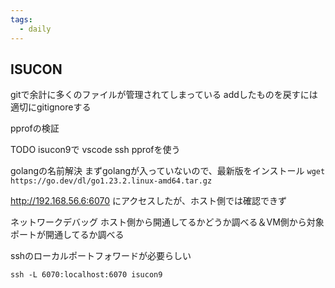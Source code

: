 ```yaml
---
tags:
  - daily
---
```


## ISUCON
gitで余計に多くのファイルが管理されてしまっている
addしたものを戻すには
適切にgitignoreする

pprofの検証

TODO
isucon9で vscode ssh
pprofを使う

golangの名前解決
まずgolangが入っていないので、最新版をインストール
`wget https://go.dev/dl/go1.23.2.linux-amd64.tar.gz`

http://192.168.56.6:6070
にアクセスしたが、ホスト側では確認できず

ネットワークデバッグ
ホスト側から開通してるかどうか調べる＆VM側から対象ポートが開通してるか調べる

sshのローカルポートフォワードが必要らしい
```
ssh -L 6070:localhost:6070 isucon9
```

